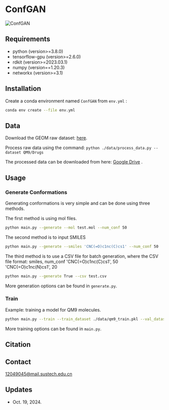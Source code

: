 # ConfGAN 
![ConfGAN](ConfGAN.gif)

## Requirements

* python (version>=3.8.0)
* tensorflow-gpu (version>=2.6.0)
* rdkit (version>=2023.03.1)
* numpy (version==1.20.3)
* networkx (version>=3.1)


## Installation


Create a conda environment named `ConfGAN` from `env.yml` :

```bash
conda env create --file env.yml
```



## Data

Download the GEOM raw dataset: [here](https://dataverse.harvard.edu/api/access/datafile/4327252).

Process raw data using the command: `python ./data/process_data.py --dataset QM9/Drugs`

The processed data can be downloaded from here: [Google Drive](https://drive.google.com/file/d/1kAi9I2OTOf_W6rlcI87JpKvf3qrsmbLc/view?usp=sharing) .


## Usage

### Generate Conformations

Generating conformations is very simple and can be done using three methods. 

The first method is using mol files.
```bash
python main.py --generate --mol test.mol --num_conf 50
```
The second method is to input SMILES
```bash
python main.py --generate --smiles 'CNC(=O)c1nc(C)cs1' --num_conf 50
```
The third method is to use a CSV file for batch generation, 
where the CSV file format: 
smiles, num_conf
'CNC(=O)c1nc(C)cs1', 50
'CNC(=O)c1nc(N)cs1', 20

```bash
python main.py --generate True --csv test.csv
```


More generation options can be found in `generate.py`.

### Train

Example: training a model for QM9 molecules.

```bash
python main.py --train --train_dataset ./data/qm9_train.pkl --val_dataset ./data/qm8_val.pkl
```

More training options can be found in `main.py`.

## Citation
## Contact

<12049045@mail.sustech.edu.cn> 

## Updates

- Oct. 19, 2024. 



